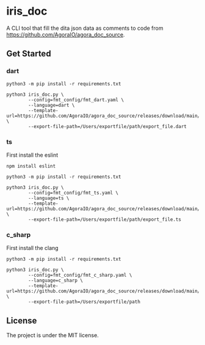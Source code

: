 # iris_doc
A CLI tool that fill the dita json data as comments to code from https://github.com/AgoraIO/agora_doc_source.

## Get Started
### dart
```
python3 -m pip install -r requirements.txt

python3 iris_doc.py \
        --config=fmt_config/fmt_dart.yaml \
        --language=dart \
        --template-url=https://github.com/AgoraIO/agora_doc_source/releases/download/main/flutter_ng_json_template_cn.json \
        --export-file-path=/Users/exportfile/path/export_file.dart
```

### ts
First install the eslint
```
npm install eslint
```

```
python3 -m pip install -r requirements.txt

python3 iris_doc.py \
        --config=fmt_config/fmt_ts.yaml \
        --language=ts \
        --template-url=https://github.com/AgoraIO/agora_doc_source/releases/download/main/rn_ng_json_template_en.json \
        --export-file-path=/Users/exportfile/path/export_file.ts
```

### c_sharp
First install the clang

```
python3 -m pip install -r requirements.txt

python3 iris_doc.py \
        --config=fmt_config/fmt_c_sharp.yaml \
        --language=c_sharp \
        --template-url=https://github.com/AgoraIO/agora_doc_source/releases/download/main/unity_ng_doc_template_en.json \
        --export-file-path=/Users/exportfile/path
```

## License
The project is under the MIT license.
